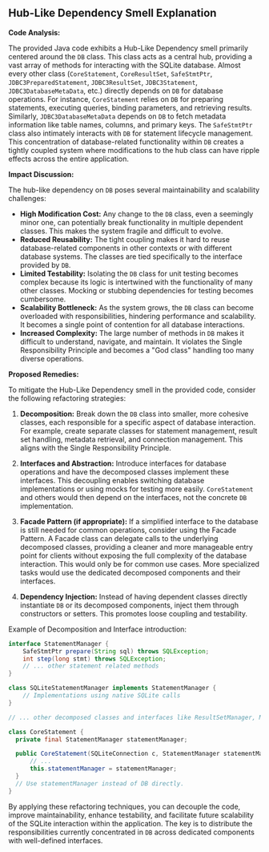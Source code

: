 ## Hub-Like Dependency Smell Explanation

**Code Analysis:**

The provided Java code exhibits a Hub-Like Dependency smell primarily centered around the `DB` class. This class acts as a central hub, providing a vast array of methods for interacting with the SQLite database. Almost every other class (`CoreStatement`, `CoreResultSet`, `SafeStmtPtr`, `JDBC3PreparedStatement`, `JDBC3ResultSet`, `JDBC3Statement`, `JDBC3DatabaseMetaData`, etc.) directly depends on `DB` for database operations. For instance, `CoreStatement` relies on `DB` for preparing statements, executing queries, binding parameters, and retrieving results. Similarly, `JDBC3DatabaseMetaData` depends on `DB` to fetch metadata information like table names, columns, and primary keys. The `SafeStmtPtr` class also intimately interacts with `DB` for statement lifecycle management. This concentration of database-related functionality within `DB` creates a tightly coupled system where modifications to the hub class can have ripple effects across the entire application.

**Impact Discussion:**

The hub-like dependency on `DB` poses several maintainability and scalability challenges:

-   **High Modification Cost:** Any change to the `DB` class, even a seemingly minor one, can potentially break functionality in multiple dependent classes. This makes the system fragile and difficult to evolve.
-   **Reduced Reusability:** The tight coupling makes it hard to reuse database-related components in other contexts or with different database systems. The classes are tied specifically to the interface provided by `DB`.
-   **Limited Testability:** Isolating the `DB` class for unit testing becomes complex because its logic is intertwined with the functionality of many other classes. Mocking or stubbing dependencies for testing becomes cumbersome.
-   **Scalability Bottleneck:** As the system grows, the `DB` class can become overloaded with responsibilities, hindering performance and scalability. It becomes a single point of contention for all database interactions.
-   **Increased Complexity:** The large number of methods in `DB` makes it difficult to understand, navigate, and maintain. It violates the Single Responsibility Principle and becomes a "God class" handling too many diverse operations.

**Proposed Remedies:**

To mitigate the Hub-Like Dependency smell in the provided code, consider the following refactoring strategies:

1. **Decomposition:** Break down the `DB` class into smaller, more cohesive classes, each responsible for a specific aspect of database interaction. For example, create separate classes for statement management, result set handling, metadata retrieval, and connection management. This aligns with the Single Responsibility Principle.

2. **Interfaces and Abstraction:** Introduce interfaces for database operations and have the decomposed classes implement these interfaces. This decoupling enables switching database implementations or using mocks for testing more easily. `CoreStatement` and others would then depend on the interfaces, not the concrete `DB` implementation.

3. **Facade Pattern (if appropriate):** If a simplified interface to the database is still needed for common operations, consider using the Facade Pattern. A Facade class can delegate calls to the underlying decomposed classes, providing a cleaner and more manageable entry point for clients without exposing the full complexity of the database interaction. This would only be for common use cases. More specialized tasks would use the dedicated decomposed components and their interfaces.

4. **Dependency Injection:** Instead of having dependent classes directly instantiate `DB` or its decomposed components, inject them through constructors or setters. This promotes loose coupling and testability.

Example of Decomposition and Interface introduction:

```java
interface StatementManager {
    SafeStmtPtr prepare(String sql) throws SQLException;
    int step(long stmt) throws SQLException;
    // ... other statement related methods
}

class SQLiteStatementManager implements StatementManager {
    // Implementations using native SQLite calls
}

// ... other decomposed classes and interfaces like ResultSetManager, MetadataManager etc.

class CoreStatement {
  private final StatementManager statementManager;

  public CoreStatement(SQLiteConnection c, StatementManager statementManager) {
      // ...
      this.statementManager = statementManager;
  }
  // Use statementManager instead of DB directly.
}
```

By applying these refactoring techniques, you can decouple the code, improve maintainability, enhance testability, and facilitate future scalability of the SQLite interaction within the application. The key is to distribute the responsibilities currently concentrated in `DB` across dedicated components with well-defined interfaces.
